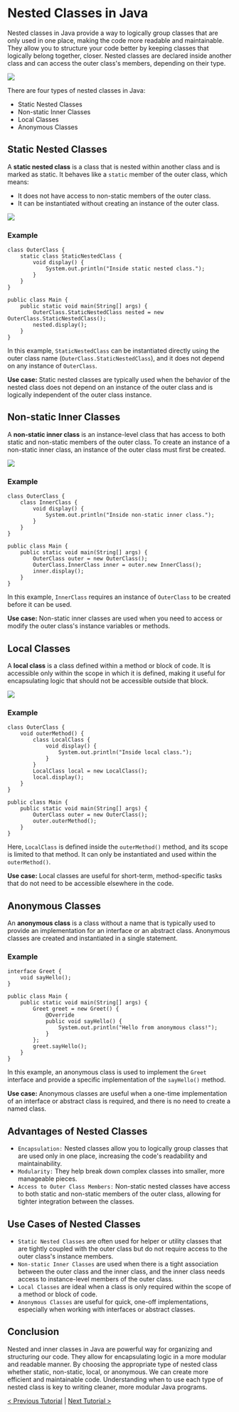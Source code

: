 # Nested Classes in Java
Nested classes in Java provide a way to logically group classes that are only used in one place, making the code more readable and maintainable. They allow you to structure your code better by keeping classes that logically belong together, closer. Nested classes are declared inside another class and can access the outer class's members, depending on their type.

[![](https://markdown-videos-api.jorgenkh.no/youtube/yJOWDcYgz0k)](https://youtu.be/yJOWDcYgz0k)

There are four types of nested classes in Java:
* Static Nested Classes
* Non-static Inner Classes
* Local Classes
* Anonymous Classes

## Static Nested Classes
A **static nested class** is a class that is nested within another class and is marked as static. It behaves like a `static` member of the outer class, which means:
* It does not have access to non-static members of the outer class.
* It can be instantiated without creating an instance of the outer class.

[![](https://markdown-videos-api.jorgenkh.no/youtube/O-m-PLqL2R4)](https://youtu.be/O-m-PLqL2R4)

### Example
```
class OuterClass {
    static class StaticNestedClass {
        void display() {
            System.out.println("Inside static nested class.");
        }
    }
}

public class Main {
    public static void main(String[] args) {
        OuterClass.StaticNestedClass nested = new OuterClass.StaticNestedClass();
        nested.display();
    }
}
```
In this example, `StaticNestedClass` can be instantiated directly using the outer class name (`OuterClass.StaticNestedClass`), and it does not depend on any instance of `OuterClass`.

**Use case:** Static nested classes are typically used when the behavior of the nested class does not depend on an instance of the outer class and is logically independent of the outer class instance.

## Non-static Inner Classes
A **non-static inner class** is an instance-level class that has access to both static and non-static members of the outer class. To create an instance of a non-static inner class, an instance of the outer class must first be created.

[![](https://markdown-videos-api.jorgenkh.no/youtube/FykvRN6J9W8)](https://youtu.be/FykvRN6J9W8)

### Example
```
class OuterClass {
    class InnerClass {
        void display() {
            System.out.println("Inside non-static inner class.");
        }
    }
}

public class Main {
    public static void main(String[] args) {
        OuterClass outer = new OuterClass();
        OuterClass.InnerClass inner = outer.new InnerClass();
        inner.display();
    }
}
```
In this example, `InnerClass` requires an instance of `OuterClass` to be created before it can be used.

**Use case:** Non-static inner classes are used when you need to access or modify the outer class's instance variables or methods.

## Local Classes
A **local class** is a class defined within a method or block of code. It is accessible only within the scope in which it is defined, making it useful for encapsulating logic that should not be accessible outside that block.

[![](https://markdown-videos-api.jorgenkh.no/youtube/zbwuO83WA4A)](https://youtu.be/zbwuO83WA4A)

### Example
```
class OuterClass {
    void outerMethod() {
        class LocalClass {
            void display() {
                System.out.println("Inside local class.");
            }
        }
        LocalClass local = new LocalClass();
        local.display();
    }
}

public class Main {
    public static void main(String[] args) {
        OuterClass outer = new OuterClass();
        outer.outerMethod();
    }
}
```
Here, `LocalClass` is defined inside the `outerMethod()` method, and its scope is limited to that method. It can only be instantiated and used within the `outerMethod()`.

**Use case:** Local classes are useful for short-term, method-specific tasks that do not need to be accessible elsewhere in the code.

## Anonymous Classes
An **anonymous class** is a class without a name that is typically used to provide an implementation for an interface or an abstract class. Anonymous classes are created and instantiated in a single statement.

### Example
```
interface Greet {
    void sayHello();
}

public class Main {
    public static void main(String[] args) {
        Greet greet = new Greet() {
            @Override
            public void sayHello() {
                System.out.println("Hello from anonymous class!");
            }
        };
        greet.sayHello();
    }
}
```
In this example, an anonymous class is used to implement the `Greet` interface and provide a specific implementation of the `sayHello()` method.

**Use case:** Anonymous classes are useful when a one-time implementation of an interface or abstract class is required, and there is no need to create a named class.

## Advantages of Nested Classes
* `Encapsulation:` Nested classes allow you to logically group classes that are used only in one place, increasing the code's readability and maintainability.
* `Modularity:` They help break down complex classes into smaller, more manageable pieces.
* `Access to Outer Class Members:` Non-static nested classes have access to both static and non-static members of the outer class, allowing for tighter integration between the classes.

## Use Cases of Nested Classes
* `Static Nested Classes` are often used for helper or utility classes that are tightly coupled with the outer class but do not require access to the outer class's instance members.
* `Non-static Inner Classes` are used when there is a tight association between the outer class and the inner class, and the inner class needs access to instance-level members of the outer class.
* `Local Classes` are ideal when a class is only required within the scope of a method or block of code.
* `Anonymous Classes` are useful for quick, one-off implementations, especially when working with interfaces or abstract classes.

## Conclusion
Nested and inner classes in Java are powerful way for organizing and structuring our code. They allow for encapsulating logic in a more modular and readable manner. By choosing the appropriate type of nested class whether static, non-static, local, or anonymous. We can create more efficient and maintainable code. Understanding when to use each type of nested class is key to writing cleaner, more modular Java programs.

[< Previous Tutorial](https://github.com/nakulmitra/java-tutorial/blob/master/object-oriented-programming/abstractandinterfaces/AbstractAndInterfaces.md) | [Next Tutorial >](https://github.com/nakulmitra/java-tutorial/blob/master/object-oriented-programming/static-members/StaticMembers.md)
